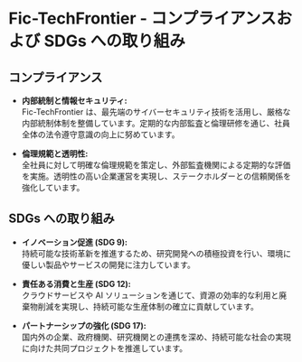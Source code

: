 # Fic-TechFrontier - コンプライアンスおよび SDGs への取り組み

## コンプライアンス

- **内部統制と情報セキュリティ:**  
  Fic-TechFrontier は、最先端のサイバーセキュリティ技術を活用し、厳格な内部統制体制を整備しています。定期的な内部監査と倫理研修を通じ、社員全体の法令遵守意識の向上に努めています。

- **倫理規範と透明性:**  
  全社員に対して明確な倫理規範を策定し、外部監査機関による定期的な評価を実施。透明性の高い企業運営を実現し、ステークホルダーとの信頼関係を強化しています。

## SDGs への取り組み

- **イノベーション促進 (SDG 9):**  
  持続可能な技術革新を推進するため、研究開発への積極投資を行い、環境に優しい製品やサービスの開発に注力しています。

- **責任ある消費と生産 (SDG 12):**  
  クラウドサービスや AI ソリューションを通じて、資源の効率的な利用と廃棄物削減を実現し、持続可能な生産体制の確立に貢献しています。

- **パートナーシップの強化 (SDG 17):**  
  国内外の企業、政府機関、研究機関との連携を深め、持続可能な社会の実現に向けた共同プロジェクトを推進しています。
